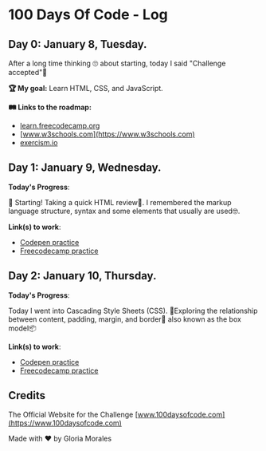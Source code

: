 # 100 Days Of Code - Log

## Day 0: January 8, Tuesday.

After a long time thinking 🙄 about starting, today I said "Challenge accepted"🥳

**🏆 My goal:** Learn HTML, CSS, and JavaScript.

**🛤️ Links to the roadmap:** 
* [learn.freecodecamp.org](https://learn.freecodecamp.org)
* [www.w3schools.com](https://www.w3schools.com)
* [exercism.io](https://exercism.io)

## Day 1: January 9, Wednesday.

**Today's Progress**:

🛫 Starting! Taking a quick HTML review🛵.
I remembered the markup language structure, syntax and some elements that usually are used🤓.

**Link(s) to work**:
* [Codepen practice](https://codepen.io/gmoraleslondono/pen/gZjERP)
* [Freecodecamp practice](https://learn.freecodecamp.org/responsive-web-design/basic-html-and-html5/nest-many-elements-within-a-single-div-element)

## Day 2: January 10, Thursday.

**Today's Progress**:

Today I went into Cascading Style Sheets (CSS). 👩‍Exploring the relationship between content, padding, margin, and border📏 also known as the box model📦

**Link(s) to work**:
* [Codepen practice](https://codepen.io/gmoraleslondono/pen/vvVyeR)
* [Freecodecamp practice](https://learn.freecodecamp.org/responsive-web-design/basic-css/use-clockwise-notation-to-specify-the-margin-of-an-element)

## Credits

The Official Website for the Challenge [www.100daysofcode.com](https://www.100daysofcode.com)

Made with ❤ by Gloria Morales
